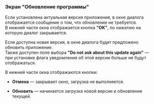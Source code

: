 ### Экран "Обновление программы"

Если установлена актуальная версия приложения, в окне диалога отображается сообщение о том, что обновление не требуется.  
В нижней части окна отображается кнопка **"OK"**, по нажатию на которую диалог закрывается.

Если доступна новая версия, в окне диалога будет предложено обновить приложение.  
Также доступен поле выбора **"Do not ask about this update again"** — при установке флага уведомления об этой версии больше не будут отображаться.

В нижней части окна отображаются кнопки:

- **Отмена** — закрывает окно, загрузка не выполняется.
    
- **Обновить** — начинается загрузка новой версии и обновление текущей.